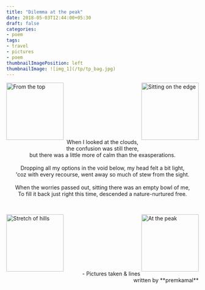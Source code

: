 ```yaml
---
title: "Dilemma at the peak"
date: 2018-05-03T12:44:00+05:30
draft: false
categories:
- poem
tags:
- travel
- pictures
- poem
thumbnailImagePosition: left
thumbnailImage: ![img_1](/tp/tp_bag.jpg)
---
```

<p>
<img src="/tp/tp_bag.jpg" alt="From the top" style="width: 150px;" align="left"/>&nbsp;<img src="/tp/tp_ponder.jpg" alt="Sitting on the edge" style="width: 150px;" align="right" />
</p>
<br><br><br><br><br><br>
<p align="center">
When I looked at the clouds, the confusion was still there,<br>
but there was a little more of calm than the exasperations.
<br><br>
Dropping all my options in the void below, my head felt a bit light,<br>
'coz with every recourse, went away so much of stew from the sight.
<br><br>
When the worries passed out, sitting there was an empty bowl of me,<br>
To fill it back just right this time, descended a nature-nurtured free.
</p>
<br>
<p>
<img src="/tp/tp_hill.jpg" alt="Stretch of hills" style="width: 150px;" align="left"/>&nbsp;<img src="/tp/tp_shoes.jpg" alt="At the peak" style="width: 150px;" align="right"/>
</p>

<br><br><br><br><br><br>
<p align="right">
- Pictures taken & lines written by **premkamal**

</p>